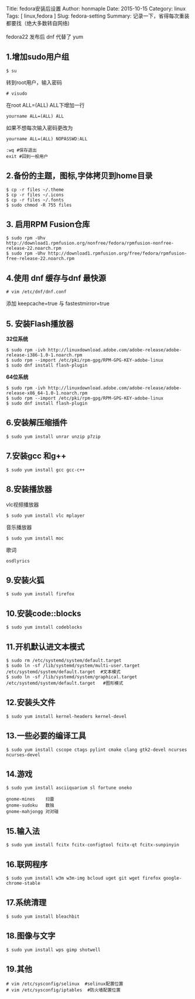 Title: fedora安装后设置 
Author: honmaple 
Date: 2015-10-15
Category: linux
Tags: [ linux,fedora ]
Slug: fedora-setting
Summary: 记录一下，省得每次重装都要找（绝大多数转自网络)<br /><br />fedora22 发布后 dnf 代替了 yum

## 1.增加sudo用户组
    $ su  

转到root用户，输入密码  

    # visudo

在root ALL=(ALL) ALL下增加一行  

    yourname ALL=(ALL) ALL  

如果不想每次输入密码更改为  

    yourname ALL=(ALL) NOPASSWD:ALL  

    :wq #保存退出  
    exit #回到一般用户  

## 2.备份的主题，图标,字体拷贝到home目录

    $ cp -r files ~/.theme 
    $ cp -r files ~/.icons
    $ cp -r files ~/.fonts
    $ sudo chmod -R 755 files  

 ## 3. 启用RPM Fusion仓库

    $ sudo rpm -Uhv http://download1.rpmfusion.org/nonfree/fedora/rpmfusion-nonfree-release-22.noarch.rpm
    $ sudo rpm -Uhv http://download1.rpmfusion.org/free/fedora/rpmfusion-free-release-22.noarch.rpm

## 4.使用 dnf 缓存与dnf 最快源

    # vim /etc/dnf/dnf.conf

添加 keepcache=true 与 fastestmirror=true

## 5. 安装Flash播放器
**32位系统**

    $ sudo rpm -ivh http://linuxdownload.adobe.com/adobe-release/adobe-release-i386-1.0-1.noarch.rpm
    $ sudo rpm --import /etc/pki/rpm-gpg/RPM-GPG-KEY-adobe-linux
    $ sudo dnf install flash-plugin


**64位系统**

    $ sudo rpm -ivh http://linuxdownload.adobe.com/adobe-release/adobe-release-x86_64-1.0-1.noarch.rpm
    $ sudo rpm --import /etc/pki/rpm-gpg/RPM-GPG-KEY-adobe-linux
    $ sudo dnf install flash-plugin


## 6.安装解压缩插件

    $ sudo yum install unrar unzip p7zip


## 7.安装gcc 和g++

    $ sudo yum install gcc gcc-c++

## 8.安装播放器
vlc视频播放器

    $ sudo yum install vlc mplayer

音乐播放器 

    $ sudo yum install moc

歌词  

    osdlyrics

## 9.安装火狐

    $ sudo yum install firefox


## 10.安装code::blocks

    $ sudo yum install codeblocks

## 11.开机默认进文本模式

    $ sudo rm /etc/systemd/system/default.target
    $ sudo ln -sf /lib/systemd/system/multi-user.target /etc/systemd/system/default.target  #文本模式
    $ sudo ln -sf /lib/systemd/system/graphical.target /etc/systemd/system/default.target   #图形模式

## 12.安装头文件

    $ sudo yum install kernel-headers kernel-devel

## 13.一些必要的编译工具

    $ sudo yum install cscope ctags pylint cmake clang gtk2-devel ncurses ncurses-devel

## 14.游戏

    $ sudo yum install asciiquarium sl fortune oneko

    gnome-mines    扫雷  
    gnome-sudoku   数独  
    gnome-mahjongg 对对碰

## 15.输入法

    $ sudo yum install fcitx fcitx-configtool fcitx-qt fcitx-sunpinyin

## 16.联网程序

    $ sudo yum install w3m w3m-img bcloud uget git wget firefox google-chrome-stable

## 17.系统清理

    $ sudo yum install bleachbit

## 18.图像与文字

    $ sudo yum install wps gimp shotwell

## 19.其他

    # vim /etc/sysconfig/selinux  #selinux配置位置
    # vim /etc/sysconfig/iptables  #防火墙配置位置

